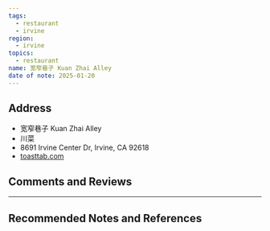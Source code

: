 ```yaml
---
tags:
  - restaurant
  - irvine
region:
  - irvine
topics:
  - restaurant
name: 宽窄巷子 Kuan Zhai Alley
date of note: 2025-01-20
---
```


## Address

- 宽窄巷子 Kuan Zhai Alley
- 川菜
- 8691 Irvine Center Dr, Irvine, CA 92618
- [toasttab.com](https://www.toasttab.com/kuan-zhai-alley-irvine)



## Comments and Reviews






-----------
##  Recommended Notes and References


